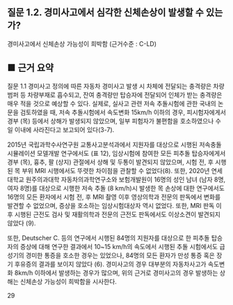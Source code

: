 ## 질문 1.2. 경미사고에서 심각한 신체손상이 발생할 수 있는가?

경미사고에서 신체손상 가능성이 희박함 (근거수준 : C-LD)

## ■ 근거 요약

질문 1.1 경미사고 정의에 따른 자동차 경미사고 발생 시 차체에 전달되는 충격량은 차량 범퍼 등 차량부재로 흡수되고, 잔여 충격량만 탑승자에 전달되어 인체가 받는 충격량은 매우 적을 것으로 예상할 수 있다. 실제로, 실사고 관련 저속 추돌시험에 관한 국내의 논문을 검토하였을 때, 저속 추돌시험에서 속도변화 15km/h 이하의 경우, 피시험자에게서 경부 (목) 등에서 상해가 발생되지 않았으며, 일부 피험자가 불편함을 호소하였으나 수일 이내에 사라진다고 보고되어 있다(3-7).

2015년 국립과학수사연구원 교통사고분석과에서 지원자를 대상으로 시행된 저속충돌 시뮬레이션 모델개발 연구에서도 (표 12), 임상시험에 참여한 모든 피추돌 탑승자에게서 경부 (목), 흉추, 팔 (상지) 관절에서 상해 및 두통이 발견되지 않았으며, 시험 전, 후 시행된 목 부위 MRI 시행에서도 뚜렷한 차이점을 관찰할 수 없었다(8). 또한, 2020년 연세대학교 원주의과대학 자동차의과학연구소와 보험개발원이 16명의 성인 남녀 (남자 8명, 여자 8명)를 대상으로 시행한 저속 추돌 (8 km/h)시 발생한 목 손상에 대한 연구에서도 16명의 모든 환자에서 시험 전, 후 MRI 촬영 이후 영상의학과 전문의 판독에서 변화를 발견할 수 없었으며, 증상을 호소하는 임상시험대상자 역시 없었다. 또한, MRI 판독 이후 시행된 근전도 검사 및 재활의학과 전문의 근전도 판독에서도 이상소견이 발견되지 않았다 (9).

또한, Deutscher C. 등의 연구에서 시행된 84명의 지원자를 대상으로 한 피추돌 탑승자의 증상에 대해 연구한 결과에서 10~15 km/h의 속도에서 시행된 추돌 시험에서도 급성기의 경미한 통증을 호소한 경우는 있었으나, 84명의 모든 환자가 만성 통증 혹은 장기 후유증의 결과를 보이지 않았다 (6). 경미사고의 경우 대부분의 자동차사고가 속도변화 8km/h 이하에서 발생하는 경우가 많으며, 위의 근거로 경미사고의 경우 발생하는 상해는 신체손상 가능성이 희박함을 시사한다.

<PAGE>29
